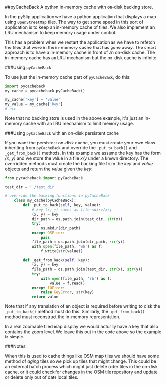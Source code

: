 ##pyCacheBack
A python in-memory cache with on-disk backing store.

In the pySlip application we have a python application that displays a map
using `OpenStreetMap` tiles.  The way to get some speed in this sort of
application is to keep an in-memory cache of tiles.  We also implement an
LRU mechanism to keep memory usage under control.

This has a problem when we restart the application as we have to refetch
the tiles that were in the in-memory cache that has gone away.  The smart
approach is to have a in-memory cache in front of an on-disk cache.  The
in-memory cache has an LRU mechanism but the on-disk cache is infinite.

###Using `pyCacheBack`

To use just the in-memory cache part of `pyCacheBack`, do this:
``` python
import pycacheback
my_cache = pycacheback.pyCacheBack()

my_cache['key'] = 'value'
my_value = my_cache['key']
# etc
```

Note that no backing store is used in the above example, it's just an in-memory
cache with an LRU mechanism to limit memory usage.

###Using `pyCacheBack` with an on-disk persistent cache

If you want the persistent on-disk cache, you must create your own class
inheriting from `pyCacheBack` and override the `_put_to_back()` and
`_get_from_back()` methods.  In this example we assume the key has the form
_(x, y)_ and we store the value in a file _x/y_ under a known directory.
The overridden methods must create the backing file from the _key_ and _value_
objects and return the _value_ given the _key_:

``` python
from pycacheback import pyCacheBack

test_dir = './test_dir'

# override the backing functions in pyCacheBack
    class my_cache(pyCacheBack):
        def _put_to_back(self, key, value):
            # key (x, y) saves as file <dir>/x/y
            (x, y) = key
            dir_path = os.path.join(test_dir, str(x))
            try:
                os.mkdir(dir_path)
            except OSError:
                pass
            file_path = os.path.join(dir_path, str(y))
            with open(file_path, 'wb') as f:
                f.write(str(value))

        def _get_from_back(self, key):
            (x, y) = key
            file_path = os.path.join(test_dir, str(x), str(y))
            try:
                with open(file_path, 'rb') as f:
                    value = f.read()
            except IOError:
                raise KeyError, str(key)
            return value
```

Note that if any translation of an object is required before writing to disk
the `_put_to_back()` method must do this.
Similarly, the `_get_from_back()` method must reconstruct the in-memory
representation.

In a real zoomable tiled map display we would actually have a key that also
contains the zoom level.  We leave this out in the code above so the example
is simple.

###Notes

When this is used to cache things like OSM map tiles we should have some method
of *aging* tiles so we pick up tiles that might change.  This could be an
external batch process which might just delete older tiles in the on-disk cache,
or it could check for changes in the OSM tile repository and update or delete
only out of date local tiles.
